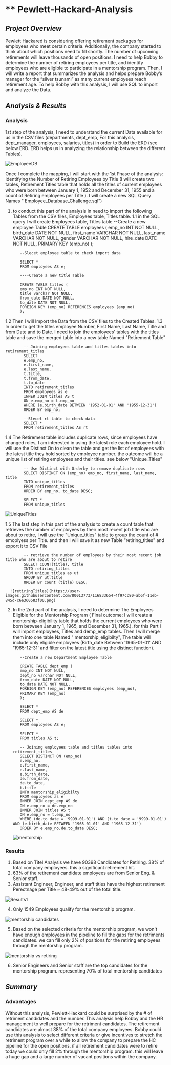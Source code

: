 # ** Pewlett-Hackard-Analysis

## *Project Overview*
Pewlett Hackared is considering offering retirement packages for employees who meet certain criteria. Additionally, the company started to think about which positions need to fill shortly. The number of upcoming retirements will leave thousands of open positions. I need to help Bobby to determine the number of retiring employees per title, and identify employees who are eligible to participate in a mentorship program. Then, I will write a report that summarizes the analysis and helps prepare Bobby’s manager for the “silver tsunami” as many current employees reach retirement age. To help Bobby with this analysis, I will use SQL to import and analyze the Data.    
                  
## *Analysis & Results*
### Analysis
1st step of the analysis, I need to understand the current Data available for us in the CSV files (departments, dept_emp,  For this analysis, dept_manager, employees, salaries, titles) in order to Build the ERD (see below ERD. ERD  helps us in analyzing the relationship between the different Tables).  

  ![EmployeeDB](https://user-images.githubusercontent.com/80013773/116833528-87eadb00-ab6e-11eb-841f-ffa6987eb2d9.png)



 Once I complete the mapping, I will start with the 1st Phase of the analysis: Identifying the Number of Retiring Employees by Title (I will create two tables, Retirement Titles table that holds all the titles of current employees who were born between January 1, 1952 and December 31, 1955 and a count of Retiring employees per Title ). I will create a new SQL Query Names " Employee_Database_Challenge.sql")
  1) to conduct this part of the analysis in need to import the following Tables from the CSV files, Employees table, Titles table. 
  1.1 in the SQL query I will create Employees table, Titles table 
            --Create a new employee Table 
            CREATE TABLE employees (
                emp_no INT NOT NULL,
                birth_date DATE NOT NULL,
                first_name VARCHAR NOT NULL,
                last_name VARCHAR NOT NULL,
                gender VARCHAR NOT NULL,
                hire_date DATE NOT NULL,
                PRIMARY KEY (emp_no)
            );

            --Slecet employee table to check import data

            SELECT *
            FROM employees AS e;

            ----Create a new title Table 

            CREATE TABLE titles (
            emp_no INT NOT NULL,
            title varchar NOT NULL,
            from_date DATE NOT NULL,
            to_date DATE NOT NULL,
            FOREIGN KEY (emp_no) REFERENCES employees (emp_no)
            );
  1.2 Then I will Import the Data from the CSV files to the Created Tables. 
  1.3 In order to get the titles employee Number, First Name, Last Name, Title and from Date and to Date. I need to join the employees' tables with the titles table and save the merged table into a new table Named "Retirement Table"   


            -- Joining employees table and titles tables into retirement_titles
            SELECT
            e.emp_no,
            e.first_name,
            e.last_name, 
            t.title,
            t.from_date,
            t.to_date
            INTO retirement_titles
            FROM employees as e 
            INNER JOIN titles AS t
            ON e.emp_no = t.emp_no
            WHERE (e.birth_date BETWEEN '1952-01-01' AND '1955-12-31')
            ORDER BY emp_no;

            --Slecet rt table to check data
            SELECT *
            FROM retirement_titles AS rt

  1.4 The Retirement table includes duplicate rows, since employees have changed roles, I am interested in using the latest role each employee hold. I will use the Distinct On to clean the table and get the list of employees with the latest title they hold sorted by employee number. the outcome will be a unique list of retiring employees and their titles. see below "Unique_Titles"  

            -- Use Dictinct with Orderby to remove duplicate rows
            SELECT DISTINCT ON (emp_no) emp_no, first_name, last_name, title
            INTO unique_titles
            FROM retirement_titles
            ORDER BY emp_no, to_date DESC;

            SELECT *
            FROM unique_titles
         
  ![UniqueTitles](https://user-images.githubusercontent.com/80013773/116833594-02b3f600-ab6f-11eb-85f4-1203c3abe5c5.png)


  1.5 The last step in this part of the analysis to create a count table that retrieves the number of employees by their most recent job title who are about to retire, I will use the "Unique_titles" table to group the count of # emoplyess per Title. and then I will save it as new Table "retiring_titles" and export it to CSV File  

            -- retrieve the number of employees by their most recent job title who are about to retire
            SELECT COUNT(title), title
            INTO retiring_titles
            FROM unique_titles as ut
            GROUP BY ut.title
            ORDER BY count (title) DESC;

      ![retiringTitles](https://user-images.githubusercontent.com/80013773/116833654-4f97cc80-ab6f-11eb-845d-c6e360583f00.png)

  2) In the 2nd part of the analysis, I need to determine The Employees Eligible for the Mentorship Program ( Final outcome: I will create a mentorship-eligibility table that holds the current employees who were born between January 1, 1965, and December 31, 1965.). for this Part I will import employees, Titles and demp_emp tables.  Then I will merge them into one table Named " mentorship_eligibilty", The table will include only eligible employees (Birth_date Between '1965-01-01' AND '1965-12-31' and filter on the latest title using the distinct function).  
  
            --Create a new Department Employee Table 

            CREATE TABLE dept_emp (
            emp_no INT NOT NULL,
            dept_no varchar NOT NULL,
            from_date DATE NOT NULL,
            to_date DATE NOT NULL,
            FOREIGN KEY (emp_no) REFERENCES employees (emp_no),
            PRIMARY KEY (emp_no)
            );

            SELECT * 
            FROM dept_emp AS de

            SELECT *
            FROM employees AS e;

            SELECT *
            FROM titles AS t;

            -- Joining employees table and titles tables into retirement_titles
            SELECT DISTINCT ON (emp_no)
            e.emp_no,
            e.first_name,
            e.last_name, 
            e.birth_date,
            de.from_date,
            de.to_date,
            t.title
            INTO mentorship_eligibilty
            FROM employees as e 
            INNER JOIN dept_emp AS de
            ON e.emp_no = de.emp_no 
            INNER JOIN titles AS t
            ON e.emp_no = t.emp_no 
            WHERE (de.to_date = '9999-01-01') AND (t.to_date = '9999-01-01') AND (e.birth_date BETWEEN '1965-01-01' AND '1965-12-31') 
            ORDER BY e.emp_no,de.to_date DESC;

 
     ![mentorship](https://user-images.githubusercontent.com/80013773/116833776-ecf30080-ab6f-11eb-8e0b-3bfa1fa22cf3.png)
 
         
### Results
1) Based on Titel Analysis we have 90398 Candidates for Retiring. 38% of total company employees. this a significant retirement hit.
2) 63% of the retirement candidate employees are from Senior Eng. & Senior staff. 
3) Assistant Engineer, Engineer, and staff titles have the highest retirement Perectnage per Title ~ 48-49% out of the total title.   

![Results1](https://user-images.githubusercontent.com/80013773/116833859-5e32b380-ab70-11eb-9a0c-91423efdec18.PNG)

4) Only 1549 Employees qualify for the mentorship program. 

![mentorship candidates](https://user-images.githubusercontent.com/80013773/116833808-1ca20880-ab70-11eb-8ed4-8db70acea961.PNG)

5) Based on the selected criteria for the mentorship program, we won't have enough employees in the pipeline to fill the gaps for the retriments candidates. we can fill only 2% of positions for the retiring employees through the mentorship program. 
 
![mentorship vs  retiring](https://user-images.githubusercontent.com/80013773/116833828-33485f80-ab70-11eb-945f-952677f245be.PNG)


6) Senior Engineers and Senior staff are the top candidates for the mentorship program. representing 70% of total mentorship candidates 

    
## *Summary*
### Advantages
 Without this analysis, Pewlett-Hackard could be surprised by the # of retriment candidates and the number. This analysis help Bobby and the HR management to well prepare for the retriment candidates. The retirement candidates are almost 38% of the total company employees. Bobby could use this analysis to select different criteria or give incentives to stretch the retriment program over a while to allow the company to prepare the HC pipeline for the open positions. if all retirement candidates were to retire today we could only fill 2% through the mentorship program. this will leave a huge gap and a large number of vacant positions within the company.  

